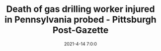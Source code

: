---
"title": "Death of gas drilling worker injured in Pennsylvania probed - Pittsburgh Post-Gazette"
"date": "2021-4-14 7:0:0"
"feed_name": "GOOGLENEWS"
"feed_website": "https://news.google.com/search?q=drilling%2Bincident&hl=en-US&gl=US&ceid=US:en"
"feed_rss": "https://news.google.com/rss/search?q=drilling%2Bincident&hl=en-US&gl=US&ceid=US:en"
"link": "https://www.post-gazette.com/business/powersource/2021/04/14/Death-gas-drilling-worker-injured-Pennsylvania-investigation-Cabot-Oil-rush-township/stories/202104140157"
"file": "_posts/2021-1-1-d51cf91176ba2ee4c773361098da697748f3f988.md"
"accident": "1"
"drilling": "1"
---